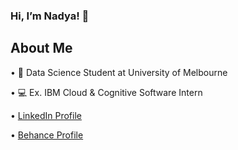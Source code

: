 ### Hi, I’m Nadya! 👋 

## About Me
 •  📜  Data Science Student at University of Melbourne

 •  💻  Ex. IBM Cloud & Cognitive Software Intern

 •  [LinkedIn Profile](https://www.linkedin.com/in/nadyaaureliah/)

 •  [Behance Profile](https://www.behance.net/nadyaureliah)

